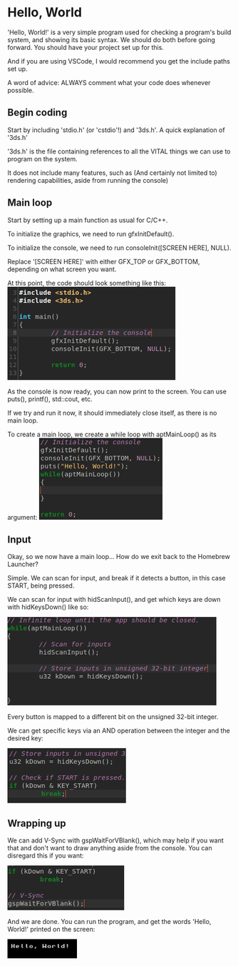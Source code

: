 # Hello, World

'Hello, World!' is a very simple program used for checking a program's build system, and showing its basic syntax.
We should do both before going forward. You should have your project set up for this.

And if you are using VSCode, I would recommend you get the include paths set up.

A word of advice: ALWAYS comment what your code does whenever possible.
## Begin coding

Start by including 'stdio.h' (or 'cstdio'!) and '3ds.h'.
A quick explanation of '3ds.h'

'3ds.h' is the file containing references to all the VITAL things we can use to program on the system.

It does not include many features, such as (And certainly not limited to) rendering capabilities, aside from running the console)
## Main loop

Start by setting up a main function as usual for C/C++.

To initialize the graphics, we need to run gfxInitDefault().

To initialize the console, we need to run consoleInit([SCREEN HERE], NULL).

Replace '[SCREEN HERE]' with either GFX_TOP or GFX_BOTTOM, depending on what screen you want.

At this point, the code should look something like this:
![Failed to load image](../../assets/devkitpro_helloworld_progress_0.png)

As the console is now ready, you can now print to the screen. You can use puts(), printf(), std::cout, etc.

If we try and run it now, it should immediately close itself, as there is no main loop.

To create a main loop, we create a while loop with aptMainLoop() as its argument:
![Failed to load image](../../assets/devkitpro_helloworld_progress_1.png)
## Input

Okay, so we now have a main loop... How do we exit back to the Homebrew Launcher?

Simple. We can scan for input, and break if it detects a button, in this case START, being pressed.

We can scan for input with hidScanInput(), and get which keys are down with hidKeysDown() like so:

![Failed to load image](../../assets/devkitpro_helloworld_progress_2.png)

Every button is mapped to a different bit on the unsigned 32-bit integer.

We can get specific keys via an AND operation between the integer and the desired key:

![Failed to load image](../../assets/devkitpro_helloworld_progress_3.png)
## Wrapping up

We can add V-Sync with gspWaitForVBlank(), which may help if you want that and don't want to draw anything aside from the console. You can disregard this if you want:

![Failed to load image](../../assets/devkitpro_helloworld_progress_4.png)

And we are done. You can run the program, and get the words 'Hello, World!' printed on the screen:

![Failed to load image](../../assets/devkitpro_helloworld_progress_5.png)
